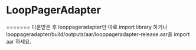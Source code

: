 # LoopPagerAdapter
=======
다운받은 후 
looppageradapter만 따로 import library 하거나 
looppageradapter/build/outputs/aar/looppageradapter-release.aar을 import aar 하세요.
